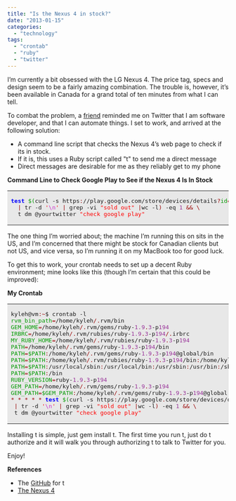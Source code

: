 ```yaml
---
title: "Is the Nexus 4 in stock?"
date: "2013-01-15"
categories: 
  - "technology"
tags: 
  - "crontab"
  - "ruby"
  - "twitter"
---
```


I’m currently a bit obsessed with the LG Nexus 4. The price tag, specs and design seem to be a fairly amazing combination. The trouble is, however, it’s been available in Canada for a grand total of ten minutes from what I can tell.

To combat the problem, a [friend](http://www.twitter.com/tazsingh) reminded me on Twitter that I am software developer, and that I can automate things. I set to work, and arrived at the following solution:

- A command line script that checks the Nexus 4’s web page to check if its in stock.
- If it is, this uses a Ruby script called "t" to send me a direct message
- Direct messages are desirable for me as they reliably get to my phone

**Command Line to Check Google Play to See if the Nexus 4 Is In Stock**

<table border="0" bgcolor="#e8e8e8" width="100%" cellpadding="10"><tbody><tr><td><pre><tt><b><font color="#0000FF">test</font></b> <font color="#009900">$(</font>curl -s https<font color="#990000">:</font>//play<font color="#990000">.</font>google<font color="#990000">.</font>com/store/devices/details<font color="#990000">?</font><font color="#009900">id</font><font color="#990000">=</font>nexus_4_16gb <font color="#990000">\</font>
  <font color="#990000">|</font> tr -d <font color="#FF0000">'</font><font color="#CC33CC">\n</font><font color="#FF0000">'</font> <font color="#990000">|</font> grep -vi <font color="#FF0000">"sold out"</font> <font color="#990000">|</font>wc -l<font color="#990000">)</font> -eq <font color="#993399">1</font> <font color="#990000">&amp;&amp;</font> <font color="#990000">\</font>
  t dm @yourtwitter <font color="#FF0000">"check google play"</font></tt></pre></td></tr></tbody></table>

The one thing I’m worried about; the machine I’m running this on sits in the US, and I’m concerned that there might be stock for Canadian clients but not US, and vice versa, so I’m running it on my MacBook too for good luck.

To get this to work, your crontab needs to set up a decent Ruby environment; mine looks like this (though I’m certain that this could be improved):

**My Crontab**

<table border="0" bgcolor="#e8e8e8" width="100%" cellpadding="10"><tbody><tr><td><pre><tt>kyleh@vm<font color="#990000">:~</font>$ crontab -l
<font color="#009900">rvm_bin_path</font><font color="#990000">=</font>/home/kyleh<font color="#990000">/.</font>rvm/bin
<font color="#009900">GEM_HOME</font><font color="#990000">=</font>/home/kyleh<font color="#990000">/.</font>rvm/gems/ruby-<font color="#993399">1.9</font><font color="#990000">.</font><font color="#993399">3</font>-p<font color="#993399">194</font>
<font color="#009900">IRBRC</font><font color="#990000">=</font>/home/kyleh<font color="#990000">/.</font>rvm/rubies/ruby-<font color="#993399">1.9</font><font color="#990000">.</font><font color="#993399">3</font>-p<font color="#993399">194</font><font color="#990000">/.</font>irbrc
<font color="#009900">MY_RUBY_HOME</font><font color="#990000">=</font>/home/kyleh<font color="#990000">/.</font>rvm/rubies/ruby-<font color="#993399">1.9</font><font color="#990000">.</font><font color="#993399">3</font>-p<font color="#993399">194</font>
<font color="#009900">PATH</font><font color="#990000">=</font>/home/kyleh<font color="#990000">/.</font>rvm/gems/ruby-<font color="#993399">1.9</font><font color="#990000">.</font><font color="#993399">3</font>-p<font color="#993399">194</font>/bin
<font color="#009900">PATH</font><font color="#990000">=</font><font color="#009900">$PATH</font><font color="#990000">:</font>/home/kyleh<font color="#990000">/.</font>rvm/gems/ruby-<font color="#993399">1.9</font><font color="#990000">.</font><font color="#993399">3</font>-p<font color="#993399">194</font>@global/bin
<font color="#009900">PATH</font><font color="#990000">=</font><font color="#009900">$PATH</font><font color="#990000">:</font>/home/kyleh<font color="#990000">/.</font>rvm/rubies/ruby-<font color="#993399">1.9</font><font color="#990000">.</font><font color="#993399">3</font>-p<font color="#993399">194</font>/bin<font color="#990000">:</font>/home/kyleh<font color="#990000">/.</font>rvm/bin
<font color="#009900">PATH</font><font color="#990000">=</font><font color="#009900">$PATH</font><font color="#990000">:</font>/usr/local/sbin<font color="#990000">:</font>/usr/local/bin<font color="#990000">:</font>/usr/sbin<font color="#990000">:</font>/usr/bin<font color="#990000">:</font>/sbin
<font color="#009900">PATH</font><font color="#990000">=</font><font color="#009900">$PATH</font><font color="#990000">:</font>/bin
<font color="#009900">RUBY_VERSION</font><font color="#990000">=</font>ruby-<font color="#993399">1.9</font><font color="#990000">.</font><font color="#993399">3</font>-p<font color="#993399">194</font>
<font color="#009900">GEM_PATH</font><font color="#990000">=</font>/home/kyleh<font color="#990000">/.</font>rvm/gems/ruby-<font color="#993399">1.9</font><font color="#990000">.</font><font color="#993399">3</font>-p<font color="#993399">194</font>
<font color="#009900">GEM_PATH</font><font color="#990000">=</font><font color="#009900">$GEM_PATH</font><font color="#990000">:</font>/home/kyleh<font color="#990000">/.</font>rvm/gems/ruby-<font color="#993399">1.9</font><font color="#990000">.</font><font color="#993399">3</font>-p<font color="#993399">194</font>@global
<font color="#990000">*</font> <font color="#990000">*</font> <font color="#990000">*</font> <font color="#990000">*</font> <font color="#990000">*</font> <b><font color="#0000FF">test</font></b> <font color="#009900">$(</font>curl -s https<font color="#990000">:</font>//play<font color="#990000">.</font>google<font color="#990000">.</font>com/store/devices/details<font color="#990000">?</font><font color="#009900">id</font><font color="#990000">=</font>nexus_4_16gb <font color="#990000">\</font>
 <font color="#990000">|</font> tr -d <font color="#FF0000">'</font><font color="#CC33CC">\n</font><font color="#FF0000">'</font> <font color="#990000">|</font> grep -vi <font color="#FF0000">"sold out"</font> <font color="#990000">|</font>wc -l<font color="#990000">)</font> -eq <font color="#993399">1</font> <font color="#990000">&amp;&amp;</font> <font color="#990000">\</font>
 t dm @yourtwitter <font color="#FF0000">"check google play"</font></tt></pre></td></tr></tbody></table>

Installing t is simple, just gem install t. The first time you run t, just do t authorize and it will walk you through authorizing t to talk to Twitter for you.

Enjoy!

**References**

- The [GitHub](http://sferik.github.com/t/) for t
- [The Nexus 4](https://play.google.com/store/devices/details?id=nexus_4_16gb)
